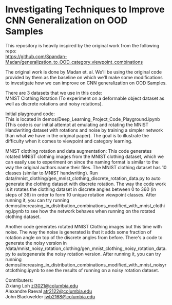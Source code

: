# Investigating Techniques to Improve CNN Generalization on OOD Samples 

This repository is heavily inspired by the original work from the following repo:  
https://github.com/Spandan-Madan/generalization_to_OOD_category_viewpoint_combinations  
  
The original work is done by Madan et. al. We'll be using the original code provided by them as the baseline on which we'll make some modifications to investigate how we can improve on CNN generalization on OOD Samples.  

There are 3 datasets that we use in this code:  
MNIST Clothing Rotation (To experiment on a deformable object dataset as well as discrete rotations and noisy rotations).  

Initial playground code:  
This is located in demos/Deep_Learning_Project_Code_Playground.ipynb  
(This code is our initial attempt at emulating and rotating the MNIST Handwriting dataset with rotations and noise by training a simpler network than what we have in the original paper). The goal is to illustrate the difficulty when it comes to viewpoint and category learning.  

MNIST clothing rotation and data augmentation:
This code generates rotated MNIST clothing images from the MNIST clothing dataset, which we can easily use to experiment on since the naming format is similar to the way the original authors name their files. The MNIST clothing dataset has 10 classes (similar to MNIST handwriting). Run data/mnist_clothing/gen_mnist_clothing_discrete_rotation_data.py to auto generate the clothing dataset with discrete rotation. The way the code work is it rotates the clothing dataset in discrete angles between 0 to 360 (in steps of 36) in order to form 10 unique rotation viewpoint classes. After running it, you can try running demos/increasing_in_distribution_combinations_modified_with_mnist_clothing.ipynb to see how the network behaves when running on the rotated clothing dataset.   
  
Another code generates rotated MNIST Clothing images but this time with noise. The way the noise is generated is that it adds some fraction of rotation angle on top of the discrete angles from before. There's a code to generate the noisy version in /data/mnist_noisy_rotation_clothing/gen_mnist_clothing_noisy_rotation_data.py to autogenerate the noisy rotation version. After running it, you can try running demos/increasing_in_distribution_combinations_modified_with_mnist_noisyrotclothing.ipynb to see the results of running on a noisy rotation dataset.  
  
Contributers:  
Zixiang Loh zl3021@columbia.edu  
Alexandre Raeval atr2122@columbia.edu  
John Blackwelder jwb2168@columbia.edu  
